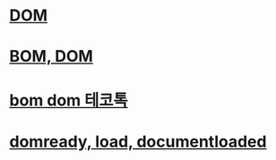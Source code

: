 # [DOM](https://www.zerocho.com/category/JavaScript/post/573b4165a54b5e8427432948)

# [BOM, DOM](https://cbw1030.tistory.com/46?category=1142019)

# [bom dom 테코톡](https://youtu.be/q1fQnGG1bgU)

# [domready, load, documentloaded](https://stackoverflow.com/questions/21204612/javascript-load-vs-ready-vs-domready-vs-domcontentloaded-events)
